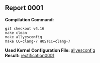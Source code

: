 ## Report 0001 ##
**Compilation Command:**   
```
git checkout v4.16
make clean
make allyesconfig
make CC=clang-7 HOSTCC=clang-7
```
**Used Kernel Configuration File:** [allyesconfig](../config-files/allyesconfig)   
**Result:**  [rectification0001](../rectification-reports/rectification0001.md)  
